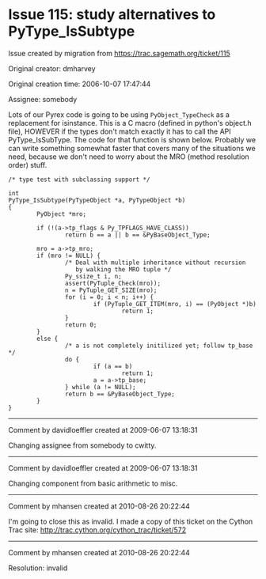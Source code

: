 # Issue 115: study alternatives to PyType_IsSubtype

Issue created by migration from https://trac.sagemath.org/ticket/115

Original creator: dmharvey

Original creation time: 2006-10-07 17:47:44

Assignee: somebody

Lots of our Pyrex code is going to be using `PyObject_TypeCheck` as a replacement for isinstance. This is a C macro (defined in python's object.h file), HOWEVER if the types don't match exactly it has to call the API PyType_IsSubType. The code for that function is shown below. Probably we can write something somewhat faster that covers many of the situations we need, because we don't need to worry about the MRO (method resolution order) stuff.


```
/* type test with subclassing support */

int
PyType_IsSubtype(PyTypeObject *a, PyTypeObject *b)
{
        PyObject *mro;

        if (!(a->tp_flags & Py_TPFLAGS_HAVE_CLASS))
                return b == a || b == &PyBaseObject_Type;

        mro = a->tp_mro;
        if (mro != NULL) {
                /* Deal with multiple inheritance without recursion
                   by walking the MRO tuple */
                Py_ssize_t i, n;
                assert(PyTuple_Check(mro));
                n = PyTuple_GET_SIZE(mro);
                for (i = 0; i < n; i++) {
                        if (PyTuple_GET_ITEM(mro, i) == (PyObject *)b)
                                return 1;
                }
                return 0;
        }
        else {
                /* a is not completely initilized yet; follow tp_base */
                do {
                        if (a == b)
                                return 1;
                        a = a->tp_base;
                } while (a != NULL);
                return b == &PyBaseObject_Type;
        }
}
```




---

Comment by davidloeffler created at 2009-06-07 13:18:31

Changing assignee from somebody to cwitty.


---

Comment by davidloeffler created at 2009-06-07 13:18:31

Changing component from basic arithmetic to misc.


---

Comment by mhansen created at 2010-08-26 20:22:44

I'm going to close this as invalid.  I made a copy of this ticket on the Cython Trac site: http://trac.cython.org/cython_trac/ticket/572


---

Comment by mhansen created at 2010-08-26 20:22:44

Resolution: invalid

